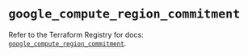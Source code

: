 # `google_compute_region_commitment`

Refer to the Terraform Registry for docs: [`google_compute_region_commitment`](https://registry.terraform.io/providers/hashicorp/google/6.19.0/docs/resources/compute_region_commitment).
